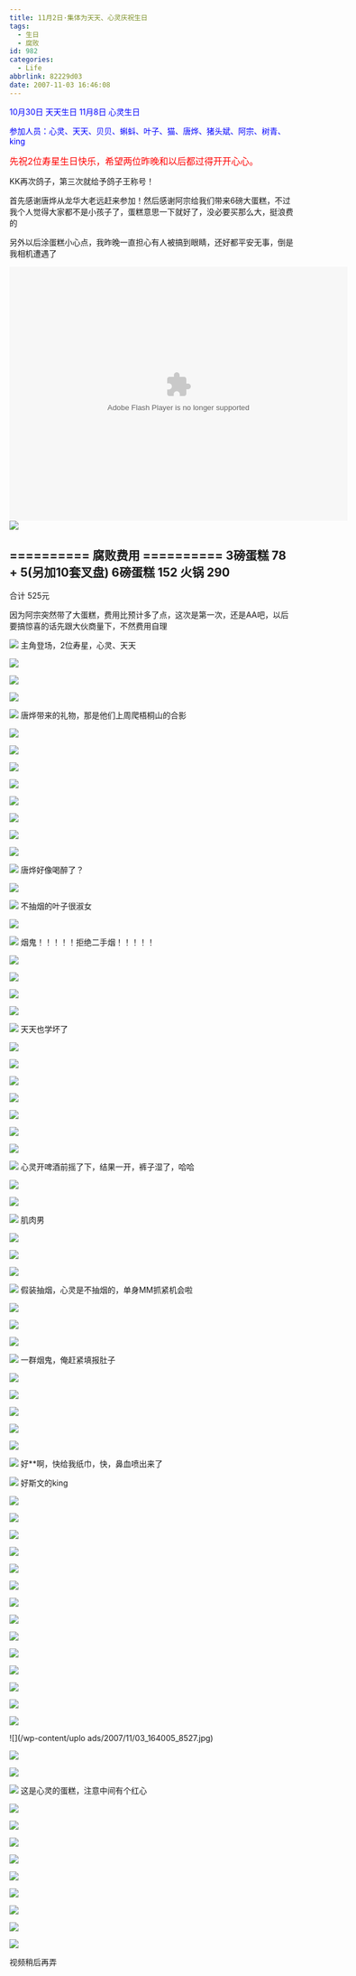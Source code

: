 ```yaml
---
title: 11月2日·集体为天天、心灵庆祝生日
tags:
  - 生日
  - 腐败
id: 982
categories:
  - Life
abbrlink: 82229d03
date: 2007-11-03 16:46:08
---
```


<font color="blue">10月30日 天天生日 
11月8日  心灵生日</font> 

<font color="blue">参加人员：心灵、天天、贝贝、蝌蚪、叶子、猫、唐烨、猪头斌、阿宗、树青、king</font> 

<font size="3"><font color="red">先祝2位寿星生日快乐，希望两位昨晚和以后都过得开开心心。</font></font> 

KK再次鸽子，第三次就给予鸽子王称号！ 

首先感谢唐烨从龙华大老远赶来参加！然后感谢阿宗给我们带来6磅大蛋糕，不过我个人觉得大家都不是小孩子了，蛋糕意思一下就好了，没必要买那么大，挺浪费的 

另外以后涂蛋糕小心点，我昨晚一直担心有人被搞到眼睛，还好都平安无事，倒是我相机遭遇了 

<object classid="clsid:D27CDB6E-AE6D-11cf-96B8-444553540000" codebase="http://download.macromedia.com/pub/shockwave/cabs/flash/swflash.cab#version=6,0,29,0" width="600" height="450"><param name="movie" value="http://www.56.com/n_v157_/c27_/24_/3_/ruller66_/zhajm_119427058871_/1087000_/0_/22242007.swf"><param name="quality" value="high"><param name="play" value="true"><embed src="http://www.56.com/n_v157_/c27_/24_/3_/ruller66_/zhajm_119427058871_/1087000_/0_/22242007.swf" quality="high" pluginspage="http://www.macromedia.com/go/getflashplayer" type="application/x-shockwave-flash" width="600" height="450" play="true"></embed></object>
![](/images/2008/01/02_yct004_9284.gif)

========== 腐败费用 ========== 
3磅蛋糕 78 + 5(另加10套叉盘) 
6磅蛋糕 152 
火锅    290 
-------------- 
合计    525元 

因为阿宗突然带了大蛋糕，费用比预计多了点，这次是第一次，还是AA吧，以后要搞惊喜的话先跟大伙商量下，不然费用自理 

![](/images/2007/11/03_153738_8464.jpg) 
主角登场，2位寿星，心灵、天天 

![](/images/2007/11/03_154915_8465.jpg) 

![](/images/2007/11/03_155228_8466.jpg) 

![](/images/2007/11/03_155630_8467.jpg) 

![](/images/2007/11/03_155705_8468.jpg) 
唐烨带来的礼物，那是他们上周爬梧桐山的合影 

![](/images/2007/11/03_155901_8469.jpg) 

![](/images/2007/11/03_155916_8470.jpg) 

![](/images/2007/11/03_160045_8471.jpg) 

![](/images/2007/11/03_160100_8472.jpg) 

![](/images/2007/11/03_160143_8473.jpg) 

![](/images/2007/11/03_160250_8474.jpg) 

![](/images/2007/11/03_160319_8475.jpg) 

![](/images/2007/11/03_160335_8476.jpg) 

![](/images/2007/11/03_160429_8477.jpg) 
唐烨好像喝醉了？ 

![](/images/2007/11/03_160446_8478.jpg) 

![](/images/2007/11/03_160503_8479.jpg) 
不抽烟的叶子很淑女 

![](/images/2007/11/03_160521_8480.jpg) 

![](/images/2007/11/03_160544_8481.jpg) 
烟鬼！！！！！拒绝二手烟！！！！！ 

![](/images/2007/11/03_160631_8482.jpg) 

![](/images/2007/11/03_160647_8483.jpg) 

![](/images/2007/11/03_160807_8484.jpg) 

![](/images/2007/11/03_160832_8485.jpg) 

![](/images/2007/11/03_160911_8486.jpg) 
天天也学坏了 

![](/images/2007/11/03_160944_8487.jpg) 

![](/images/2007/11/03_161004_8488.jpg) 

![](/images/2007/11/03_161022_8489.jpg) 

![](/images/2007/11/03_161043_8490.jpg) 

![](/images/2007/11/03_161355_8491.jpg) 

![](/images/2007/11/03_161418_8492.jpg) 

![](/images/2007/11/03_161434_8493.jpg) 

![](/images/2007/11/03_161453_8494.jpg) 
心灵开啤酒前摇了下，结果一开，裤子湿了，哈哈 

![](/images/2007/11/03_161532_8495.jpg) 

![](/images/2007/11/03_161556_8496.jpg) 

![](/images/2007/11/03_161739_8497.jpg) 
肌肉男 

![](/images/2007/11/03_161802_8498.jpg) 

![](/images/2007/11/03_161829_8499.jpg) 

![](/images/2007/11/03_161845_8500.jpg) 

![](/images/2007/11/03_161902_8501.jpg) 
假装抽烟，心灵是不抽烟的，单身MM抓紧机会啦 

![](/images/2007/11/03_161946_8502.jpg) 

![](/images/2007/11/03_162029_8503.jpg) 

![](/images/2007/11/03_162058_8504.jpg) 

![](/images/2007/11/03_162157_8505.jpg) 
一群烟鬼，俺赶紧填报肚子 

![](/images/2007/11/03_162245_8506.jpg) 

![](/images/2007/11/03_162303_8507.jpg) 

![](/images/2007/11/03_162323_8508.jpg) 

![](/images/2007/11/03_162423_8509.jpg) 

![](/images/2007/11/03_162455_8510.jpg) 

![](/images/2007/11/03_162545_8511.jpg) 
好**啊，快给我纸巾，快，鼻血喷出来了 

![](/images/2007/11/03_162800_8512.jpg) 
好斯文的king 

![](/images/2007/11/03_162828_8513.jpg) 

![](/images/2007/11/03_163013_8514.jpg) 

![](/images/2007/11/03_163058_8515.jpg) 

![](/images/2007/11/03_163325_8516.jpg) 

![](/images/2007/11/03_163347_8517.jpg) 

![](/images/2007/11/03_163409_8518.jpg) 

![](/images/2007/11/03_163437_8519.jpg) 

![](/images/2007/11/03_163604_8520.jpg) 

![](/images/2007/11/03_163621_8521.jpg) 

![](/images/2007/11/03_163646_8522.jpg) 

![](/images/2007/11/03_163708_8523.jpg) 

![](/images/2007/11/03_163752_8524.jpg) 

![](/images/2007/11/03_163815_8525.jpg) 

![](/images/2007/11/03_163839_8526.jpg) 

![](/wp-content/uplo
ads/2007/11/03_164005_8527.jpg) 

![](/images/2007/11/03_164022_8528.jpg) 

![](/images/2007/11/03_164045_8529.jpg) 

![](/images/2007/11/03_164115_8530.jpg) 
这是心灵的蛋糕，注意中间有个红心 

![](/images/2007/11/03_164140_8531.jpg) 

![](/images/2007/11/03_164159_8532.jpg) 

![](/images/2007/11/03_164218_8533.jpg) 

![](/images/2007/11/03_164236_8534.jpg) 

![](/images/2007/11/03_164257_8535.jpg) 

![](/images/2007/11/03_164317_8536.jpg) 

![](/images/2007/11/03_164348_8537.jpg) 

![](/images/2007/11/03_164412_8538.jpg) 

![](/images/2007/11/03_164435_8539.jpg) 

视频稍后再弄